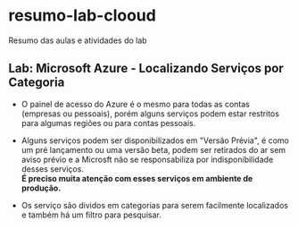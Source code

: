 # resumo-lab-clooud
Resumo das aulas e atividades do lab

## Lab: Microsoft Azure - Localizando Serviços por Categoria
- O painel de acesso do Azure é o mesmo para todas as contas (empresas ou pessoais), porém alguns serviços podem estar restritos para algumas regiões ou para contas pessoais.

- Alguns serviços podem ser disponibilizados em "Versão Prévia", é como um pré lançamento ou uma versão beta, podem ser retirados do ar sem aviso prévio e a Microsft não se responsabiliza por indisponibilidade desses serviços.
<br>**É preciso muita atenção com esses serviços em ambiente de produção.**

- Os serviço são dividos em categorias para serem facilmente localizados e também há um filtro para pesquisar.
